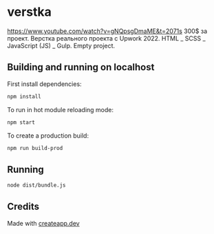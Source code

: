 # verstka
https://www.youtube.com/watch?v=gNQpsgDmaME&t=2071s 300$ за проект. Верстка реального проекта с Upwork 2022. HTML _ SCSS _ JavaScript (JS) _ Gulp.
Empty project.

## Building and running on localhost

First install dependencies:

```sh
npm install
```

To run in hot module reloading mode:

```sh
npm start
```

To create a production build:

```sh
npm run build-prod
```

## Running

```sh
node dist/bundle.js
```

## Credits

Made with [createapp.dev](https://createapp.dev/)

